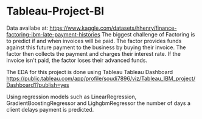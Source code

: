# Tableau-Project-BI
Data availabe at: https://www.kaggle.com/datasets/hhenry/finance-factoring-ibm-late-payment-histories
The biggest challenge of Factoring is to predict if and when invoices will be paid. The factor provides funds against this future payment to the business by buying their invoice. The factor then collects the payment and charges their interest rate. If the invoice isn't paid, the factor loses their advanced funds. 

The EDA for this project is done using Tableau 
Tableau Dashboard
https://public.tableau.com/app/profile/soudi7896/viz/Tableau_IBM_project/Dashboard1?publish=yes

Using regression models such as LinearRegression, GradientBoostingRegressor and LighgbmRegressor the number of days a client delays payment is predicted.
